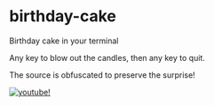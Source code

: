 birthday-cake
=============

Birthday cake in your terminal

Any key to blow out the candles, then any key to quit.

The source is obfuscated to preserve the surprise!

[![youtube!](https://img.youtube.com/vi/sKqrZeYva8A/0.jpg)](https://www.youtube.com/watch?v=sKqrZeYva8A)
